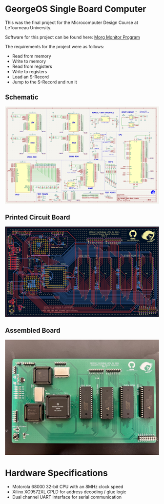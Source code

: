 # GeorgeOS Single Board Computer
This was the final project for the Microcomputer Design Course at LeTourneau University.

Software for this project can be found here: [Morg Monitor Program](https://github.com/prrtzel/Morg-Monitor-Program)

The requirements for the project were as follows:

- Read from memory
- Write to memory
- Read from registers
- Write to registers
- Load an S-Record
- Jump to the S-Record and run it

## Schematic
![Schematic](./Docs/Pictures/Schematic.PNG)
## Printed Circuit Board
![PCB](./Docs/Pictures/PCB.PNG)
## Assembled Board
![Final Product](./Docs/Pictures/MCD-Rev3-Board.jpeg)

# Hardware Specifications
- Motorola 68000 32-bit CPU with an 8MHz clock speed
- Xilinx XC9572XL CPLD for address decoding / glue logic
- Dual channel UART interface for serial communication
